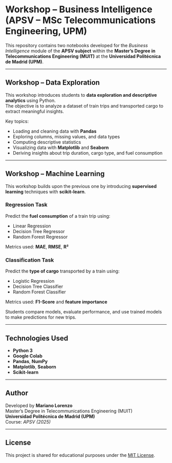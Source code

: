 # Workshop – Business Intelligence (APSV – MSc Telecommunications Engineering, UPM)

This repository contains two notebooks developed for the *Business Intelligence* module of the **APSV subject** within the **Master’s Degree in Telecommunications Engineering (MUIT)** at the **Universidad Politécnica de Madrid (UPM)**.

---
## Workshop – Data Exploration

This workshop introduces students to **data exploration and descriptive analytics** using Python.  
The objective is to analyze a dataset of train trips and transported cargo to extract meaningful insights.

Key topics:
- Loading and cleaning data with **Pandas**
- Exploring columns, missing values, and data types
- Computing descriptive statistics
- Visualizing data with **Matplotlib** and **Seaborn**
- Deriving insights about trip duration, cargo type, and fuel consumption

---

## Workshop – Machine Learning

This workshop builds upon the previous one by introducing **supervised learning** techniques with **scikit-learn**.

### Regression Task
Predict the **fuel consumption** of a train trip using:
- Linear Regression  
- Decision Tree Regressor  
- Random Forest Regressor  

Metrics used: **MAE**, **RMSE**, **R²**

### Classification Task
Predict the **type of cargo** transported by a train using:
- Logistic Regression  
- Decision Tree Classifier  
- Random Forest Classifier  

Metrics used: **F1-Score** and **feature importance**

Students compare models, evaluate performance, and use trained models to make predictions for new trips.

---

## Technologies Used
- **Python 3**
- **Google Colab**
- **Pandas**, **NumPy**
- **Matplotlib**, **Seaborn**
- **Scikit-learn**

---

## Author
Developed by **Mariano Lorenzo**  
Master’s Degree in Telecommunications Engineering (MUIT)  
**Universidad Politécnica de Madrid (UPM)**  
Course: *APSV (2025)*

---

## License
This project is shared for educational purposes under the [MIT License](https://opensource.org/licenses/MIT).
